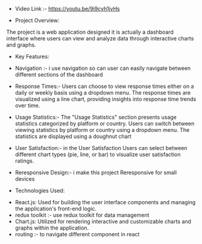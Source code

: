 
* Video Link :-  https://youtu.be/9i9cyh1jvHs

* Project Overview:

The project is a web application designed it is actually a dashboard interface where users can view and analyze data through interactive charts and graphs.

* Key Features:

- Navigation :- i use navigation so can user can  easily navigate between different sections of the dashboard

- Response Times:- Users can choose to view response times either on a daily or weekly basis using a dropdown menu.
The response times are visualized using a line chart, providing insights into response time trends over time.

- Usage Statistics:- The "Usage Statistics" section presents usage statistics categorized by platform or country. Users can switch between viewing statistics by platform or country using a dropdown menu. The statistics are displayed using a doughnut chart

- User Satisfaction:- in the User Satisfaction Users can select between different chart types (pie, line, or bar) to visualize user satisfaction ratings.

- Reresponsive Design:- i make this project Reresponsive for small devices

* Technologies Used:

- React.js: Used for building the user interface components and managing the application's front-end logic.
- redux toolkit :- use redux toolkit  for data management 
- Chart.js: Utilized for rendering interactive and customizable charts and graphs within the application.
- routing :- to navigate  different component in react


